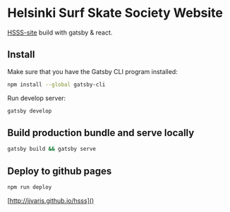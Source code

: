 # Helsinki Surf Skate Society Website

[HSSS-site](http://jjvaris.github.io/hsss) build with gatsby & react.

## Install

Make sure that you have the Gatsby CLI program installed:

```sh
npm install --global gatsby-cli
```

Run develop server:

```sh
gatsby develop
```

## Build production bundle and serve locally

```sh
gatsby build && gatsby serve
```

## Deploy to github pages

```sh
npm run deploy
```

[http://jjvaris.github.io/hsss]()
